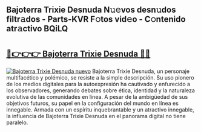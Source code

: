 ## Bajoterra Trixie Desnuda N𝚞𝚎vos desn𝚞dos filtr𝚊dos - Parts-KVR F𝚘tos vid𝚎o - C𝚘ntenido atr𝚊ctivo BQiLQ

# <h2><a href="http://mbcpfv.tromn.icu/?c=Bajoterra+Trixie+Desnuda">🔗👉👉👉 Bajoterra Trixie Desnuda 🔗🔗</a></h2>

[![Bajoterra Trixie Desnuda nuevo](https://i.imgur.com/pEAQMta.gif)](http://mbcpfv.tromn.icu/?c=Bajoterra+Trixie+Desnuda)
Bajoterra Trixie Desnuda, un personaje multifacético y polémico, se resiste a la simple descripción. Su uso pionero de los medios digitales para la autoexpresión ha cautivado y enfurecido a los observadores, generando debates sobre ética, identidad y la naturaleza evolutiva de las comunidades en línea. A pesar de la ambigüedad de sus objetivos futuros, su papel en la configuración del mundo en línea es innegable. Armada con un espíritu inquebrantable y un atractivo innegable, la influencia de Bajoterra Trixie Desnuda en el panorama digital no tiene paralelo.
